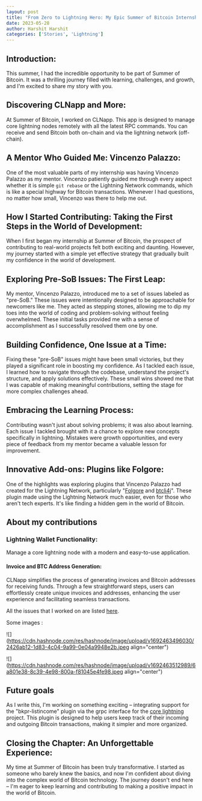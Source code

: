 ```yaml
---
layout: post
title: "From Zero to Lightning Hero: My Epic Summer of Bitcoin Internship Adventure"
date: 2023-05-28
author: Harshit Harshit
categories: ['Stories', 'Lightning']
---
```


## Introduction:

This summer, I had the incredible opportunity to be part of Summer of Bitcoin. It was a thrilling journey filled with learning, challenges, and growth, and I'm excited to share my story with you.

## Discovering CLNapp and More:

At Summer of Bitcoin, I worked on CLNapp. This app is designed to manage core lightning nodes remotely with all the latest RPC commands. You can receive and send Bitcoin both on-chain and via the lightning network (off-chain).

## A Mentor Who Guided Me: Vincenzo Palazzo:

One of the most valuable parts of my internship was having Vincenzo Palazzo as my mentor. Vincenzo patiently guided me through every aspect whether it is simple `git rebase` or the Lightning Network commands, which is like a special highway for Bitcoin transactions. Whenever I had questions, no matter how small, Vincenzo was there to help me out.

## How I Started Contributing: Taking the First Steps in the World of Development:

When I first began my internship at Summer of Bitcoin, the prospect of contributing to real-world projects felt both exciting and daunting. However, my journey started with a simple yet effective strategy that gradually built my confidence in the world of development.

## Exploring Pre-SoB Issues: The First Leap:

My mentor, Vincenzo Palazzo, introduced me to a set of issues labeled as "pre-SoB." These issues were intentionally designed to be approachable for newcomers like me. They acted as stepping stones, allowing me to dip my toes into the world of coding and problem-solving without feeling overwhelmed. These initial tasks provided me with a sense of accomplishment as I successfully resolved them one by one.

## Building Confidence, One Issue at a Time:

Fixing these "pre-SoB" issues might have been small victories, but they played a significant role in boosting my confidence. As I tackled each issue, I learned how to navigate through the codebase, understand the project's structure, and apply solutions effectively. These small wins showed me that I was capable of making meaningful contributions, setting the stage for more complex challenges ahead.

## Embracing the Learning Process:

Contributing wasn't just about solving problems; it was also about learning. Each issue I tackled brought with it a chance to explore new concepts specifically in lightning. Mistakes were growth opportunities, and every piece of feedback from my mentor became a valuable lesson for improvement.

## Innovative Add-ons: Plugins like Folgore:

One of the highlights was exploring plugins that Vincenzo Palazzo had created for the Lightning Network, particularly "[Folgore](https://github.com/coffee-tools/folgore) and [btcli4j](https://github.com/clightning4j/btcli4j)". These plugin made using the Lightning Network much easier, even for those who aren't tech experts. It's like finding a hidden gem in the world of Bitcoin.

## About my contributions

### Lightning Wallet Functionality:

Manage a core lightning node with a modern and easy-to-use application.

#### Invoice and BTC Address Generation:

CLNapp simplifies the process of generating invoices and Bitcoin addresses for receiving funds. Through a few straightforward steps, users can effortlessly create unique invoices and addresses, enhancing the user experience and facilitating seamless transactions.

All the issues that I worked on are listed [here](https://github.com/dart-lightning/lndart.clnapp/pulls?q=is%3Apr+author%3AHarshit933+is%3Aclosed).

Some images :

![](https://cdn.hashnode.com/res/hashnode/image/upload/v1692463496030/2426ab12-1d83-4c04-9a99-0e04a9948e2b.jpeg align="center")

![](https://cdn.hashnode.com/res/hashnode/image/upload/v1692463512989/6a801e38-8c39-4e98-800a-f81045e4fe98.jpeg align="center")

## Future goals

As I write this, I'm working on something exciting – integrating support for the "bkpr-listincome" plugin via the grpc interface for the [core lightning](https://github.com/ElementsProject/lightning) project. This plugin is designed to help users keep track of their incoming and outgoing Bitcoin transactions, making it simpler and more organized.

## Closing the Chapter: An Unforgettable Experience:

My time at Summer of Bitcoin has been truly transformative. I started as someone who barely knew the basics, and now I'm confident about diving into the complex world of Bitcoin technology. The journey doesn't end here – I'm eager to keep learning and contributing to making a positive impact in the world of Bitcoin.
